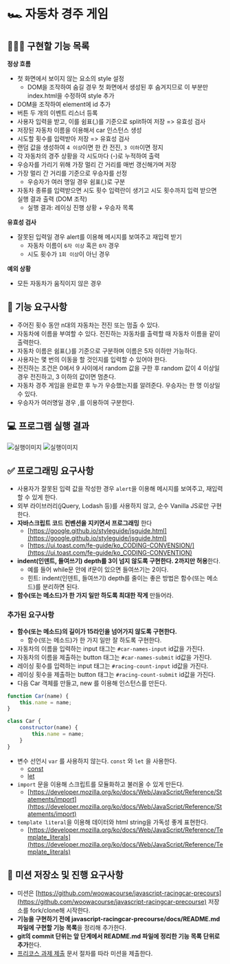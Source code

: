 # 🏎️ 자동차 경주 게임

## 👩🏻‍💻 구현할 기능 목록

**정상 흐름**

- 첫 화면에서 보이지 않는 요소의 style 설정
  - DOM을 조작하여 숨길 경우 첫 화면에서 생성된 후 숨겨지므로 이 부분만 index.html을 수정하여 style 추가
- DOM을 조작하여 element에 id 추가
- 버튼 두 개의 이벤트 리스너 등록
- 사용자 입력을 받고, 이를 쉼표(,)를 기준으로 split하여 저장 => 유효성 검사
- 저장된 자동차 이름을 이용해서 car 인스턴스 생성
- 시도할 횟수를 입력받아 저장 => 유효성 검사
- 랜덤 값을 생성하여 `4 이상`이면 한 칸 전진, `3 이하`이면 정지
- 각 자동차의 경주 상황을 각 시도마다 (-)로 누적하여 출력
- 우승자를 가리기 위해 가장 멀리 간 거리를 매번 갱신해가며 저장
- 가장 멀리 간 거리를 기준으로 우승자를 선정
  - 우승자가 여러 명일 경우 쉼표(,)로 구분
- 자동차 종류를 입력받으면 시도 횟수 입력란이 생기고 시도 횟수까지 입력 받으면 실행 결과 출력 (DOM 조작)
  - 실행 결과: 레이싱 진행 상황 + 우승자 목록

**유효성 검사**

- 잘못된 입력일 경우 alert를 이용해 메시지를 보여주고 재입력 받기
  - 자동차 이름이 `6자 이상` 혹은 `0자` 경우
  - 시도 횟수가 `1회 이상`이 아닌 경우

**예외 상황**

- 모든 자동차가 움직이지 않은 경우

## 🎯 기능 요구사항

- 주어진 횟수 동안 n대의 자동차는 전진 또는 멈출 수 있다.
- 자동차에 이름을 부여할 수 있다. 전진하는 자동차를 출력할 때 자동차 이름을 같이 출력한다.
- 자동차 이름은 쉼표(,)를 기준으로 구분하며 이름은 5자 이하만 가능하다.
- 사용자는 몇 번의 이동을 할 것인지를 입력할 수 있어야 한다.
- 전진하는 조건은 0에서 9 사이에서 random 값을 구한 후 random 값이 4 이상일 경우 전진하고, 3 이하의 값이면 멈춘다.
- 자동차 경주 게임을 완료한 후 누가 우승했는지를 알려준다. 우승자는 한 명 이상일 수 있다.
- 우승자가 여러명일 경우 ,를 이용하여 구분한다.

## 💻 프로그램 실행 결과

![실행이미지](images/result.gif)
![실행이미지](images/result.jpg)

## ✅ 프로그래밍 요구사항

- 사용자가 잘못된 입력 값을 작성한 경우 `alert`을 이용해 메시지를 보여주고, 재입력할 수 있게 한다.
- 외부 라이브러리(jQuery, Lodash 등)를 사용하지 않고, 순수 Vanilla JS로만 구현한다.
- **자바스크립트 코드 컨벤션을 지키면서 프로그래밍** 한다
  - [https://google.github.io/styleguide/jsguide.html](https://google.github.io/styleguide/jsguide.html)
  - [https://ui.toast.com/fe-guide/ko_CODING-CONVENSION/](https://ui.toast.com/fe-guide/ko_CODING-CONVENTION)
- **indent(인덴트, 들여쓰기) depth를 3이 넘지 않도록 구현한다. 2까지만 허용**한다.
  - 예를 들어 while문 안에 if문이 있으면 들여쓰기는 2이다.
  - 힌트: indent(인덴트, 들여쓰기) depth를 줄이는 좋은 방법은 함수(또는 메소드)를 분리하면 된다.
- **함수(또는 메소드)가 한 가지 일만 하도록 최대한 작게** 만들어라.

### 추가된 요구사항

- **함수(또는 메소드)의 길이가 15라인을 넘어가지 않도록 구현한다.**
  - 함수(또는 메소드)가 한 가지 일만 잘 하도록 구현한다.
- 자동차의 이름을 입력하는 input 태그는 `#car-names-input` id값을 가진다.
- 자동차의 이름을 제출하는 button 태그는 `#car-names-submit` id값을 가진다.
- 레이싱 횟수를 입력하는 input 태그는 `#racing-count-input` id값을 가진다.
- 레이싱 횟수을 제출하는 button 태그는 `#racing-count-submit` id값을 가진다.
- 다음 Car 객체를 만들고, new 를 이용해 인스턴스를 만든다.

```javascript
function Car(name) {
	this.name = name;
}

class Car {
	constructor(name) {
		this.name = name;
	}
}
```

- 변수 선언시 `var` 를 사용하지 않는다. `const` 와 `let` 을 사용한다.
  - [const](https://developer.mozilla.org/ko/docs/Web/JavaScript/Reference/Statements/const)
  - [let](https://developer.mozilla.org/ko/docs/Web/JavaScript/Reference/Statements/let)
- `import` 문을 이용해 스크립트를 모듈화하고 불러올 수 있게 만든다.
  - [https://developer.mozilla.org/ko/docs/Web/JavaScript/Reference/Statements/import](https://developer.mozilla.org/ko/docs/Web/JavaScript/Reference/Statements/import)
- `template literal`을 이용해 데이터와 html string을 가독성 좋게 표현한다.
  - [https://developer.mozilla.org/ko/docs/Web/JavaScript/Reference/Template_literals](https://developer.mozilla.org/ko/docs/Web/JavaScript/Reference/Template_literals)

## 📝 미션 저장소 및 진행 요구사항

- 미션은 [https://github.com/woowacourse/javascript-racingcar-precours](https://github.com/woowacourse/javascript-racingcar-precourse) 저장소를 fork/clone해 시작한다.
- **기능을 구현하기 전에 javascript-racingcar-precourse/docs/README.md 파일에 구현할 기능 목록**을 정리해 추가한다.
- **git의 commit 단위는 앞 단계에서 README.md 파일에 정리한 기능 목록 단위로 추가**한다.
- [프리코스 과제 제출](https://github.com/woowacourse/woowacourse-docs/tree/master/precourse) 문서 절차를 따라 미션을 제출한다.
